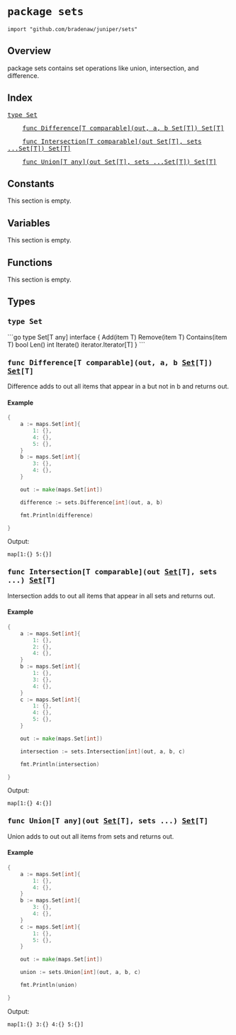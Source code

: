 # `package sets`

```
import "github.com/bradenaw/juniper/sets"
```

## Overview

package sets contains set operations like union, intersection, and difference.


## Index

<samp><a href="#Set">type Set</a></samp>

<samp>&nbsp;&nbsp;&nbsp;&nbsp;<a href="#Difference">func Difference[T comparable](out, a, b Set[T]) Set[T]</a></samp>

<samp>&nbsp;&nbsp;&nbsp;&nbsp;<a href="#Intersection">func Intersection[T comparable](out Set[T], sets ...Set[T]) Set[T]</a></samp>

<samp>&nbsp;&nbsp;&nbsp;&nbsp;<a href="#Union">func Union[T any](out Set[T], sets ...Set[T]) Set[T]</a></samp>


## Constants

This section is empty.

## Variables

This section is empty.

## Functions

This section is empty.
## Types

<h3><a id="Set"></a><samp>type Set</samp></h3>
```go
type Set[T any] interface {
	Add(item T)
	Remove(item T)
	Contains(item T) bool
	Len() int
	Iterate() iterator.Iterator[T]
}
```



<h3><a id="Difference"></a><samp>func Difference[T comparable](out, a, b <a href="#Set">Set</a>[T]) <a href="#Set">Set</a>[T]</samp></h3>

Difference adds to out all items that appear in a but not in b and returns out.


#### Example 
```go
{
	a := maps.Set[int]{
		1: {},
		4: {},
		5: {},
	}
	b := maps.Set[int]{
		3: {},
		4: {},
	}

	out := make(maps.Set[int])

	difference := sets.Difference[int](out, a, b)

	fmt.Println(difference)

}
```

Output:
```text
map[1:{} 5:{}]
```
<h3><a id="Intersection"></a><samp>func Intersection[T comparable](out <a href="#Set">Set</a>[T], sets ...) <a href="#Set">Set</a>[T]</samp></h3>

Intersection adds to out all items that appear in all sets and returns out.


#### Example 
```go
{
	a := maps.Set[int]{
		1: {},
		2: {},
		4: {},
	}
	b := maps.Set[int]{
		1: {},
		3: {},
		4: {},
	}
	c := maps.Set[int]{
		1: {},
		4: {},
		5: {},
	}

	out := make(maps.Set[int])

	intersection := sets.Intersection[int](out, a, b, c)

	fmt.Println(intersection)

}
```

Output:
```text
map[1:{} 4:{}]
```
<h3><a id="Union"></a><samp>func Union[T any](out <a href="#Set">Set</a>[T], sets ...) <a href="#Set">Set</a>[T]</samp></h3>

Union adds to out out all items from sets and returns out.


#### Example 
```go
{
	a := maps.Set[int]{
		1: {},
		4: {},
	}
	b := maps.Set[int]{
		3: {},
		4: {},
	}
	c := maps.Set[int]{
		1: {},
		5: {},
	}

	out := make(maps.Set[int])

	union := sets.Union[int](out, a, b, c)

	fmt.Println(union)

}
```

Output:
```text
map[1:{} 3:{} 4:{} 5:{}]
```
